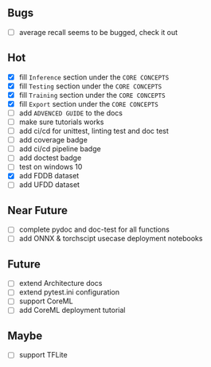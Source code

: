 ## Bugs
- [ ] average recall seems to be bugged, check it out

## Hot
- [x] fill `Inference` section under the `CORE CONCEPTS`
- [x] fill `Testing` section under the `CORE CONCEPTS`
- [x] fill `Training` section under the `CORE CONCEPTS`
- [x] fill `Export` section under the `CORE CONCEPTS`
- [ ] add `ADVENCED GUIDE` to the docs
- [ ] make sure tutorials works
- [ ] add ci/cd for unittest, linting test and doc test
- [ ] add coverage badge
- [ ] add ci/cd pipeline badge
- [ ] add doctest badge
- [ ] test on windows 10
- [x] add FDDB dataset
- [ ] add UFDD dataset

## Near Future
- [ ] complete pydoc and doc-test for all functions
- [ ] add ONNX & torchscipt usecase deployment notebooks

## Future
- [ ] extend Architecture docs
- [ ] extend pytest.ini configuration
- [ ] support CoreML
- [ ] add CoreML deployment tutorial

## Maybe
- [ ] support TFLite
